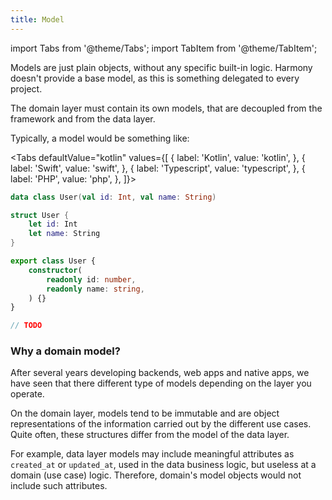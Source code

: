 ```yaml
---
title: Model
---
```

import Tabs from '@theme/Tabs';
import TabItem from '@theme/TabItem';

Models are just plain objects, without any specific built-in logic. Harmony doesn't provide a base model, as this is something delegated to every project.

The domain layer must contain its own models, that are decoupled from the framework and from the data layer.

Typically, a model would be something like:

<Tabs defaultValue="kotlin" values={[
    { label: 'Kotlin', value: 'kotlin', },
    { label: 'Swift', value: 'swift', },
    { label: 'Typescript', value: 'typescript', },
    { label: 'PHP', value: 'php', },
]}>
<TabItem value="kotlin">

```kotlin
data class User(val id: Int, val name: String) 
```

</TabItem>
<TabItem value="swift">

```swift
struct User {
    let id: Int
    let name: String
}
```

</TabItem>
<TabItem value="typescript">

```typescript
export class User {
    constructor(
        readonly id: number,
        readonly name: string,
    ) {}   
}
```

</TabItem>
<TabItem value="php">

```php
// TODO
```

</TabItem>
</Tabs>
  

### Why a domain model?

After several years developing backends, web apps and native apps, we have seen that there different type of models depending on the layer you operate.

On the domain layer, models tend to be immutable and are object representations of the information carried out by the different use cases. Quite often, these structures differ from the model of the data layer.

For example, data layer models may include meaningful attributes as `created_at` or `updated_at`, used in the data business logic, but useless at a domain (use case) logic. Therefore, domain's model objects would not include such attributes.

